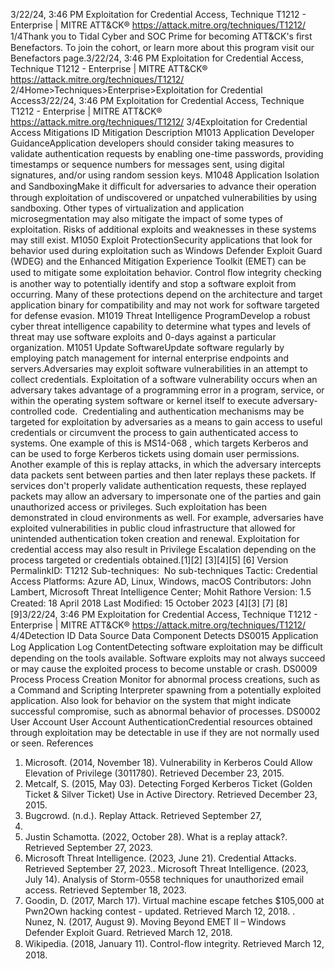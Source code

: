 3/22/24, 3:46 PM Exploitation for Credential Access, Technique T1212 - Enterprise | MITRE ATT&CK®
https://attack.mitre.org/techniques/T1212/ 1/4Thank you to Tidal Cyber and SOC Prime for becoming ATT&CK's ﬁrst Benefactors. To join the cohort, or learn more about this program visit our
Benefactors page.3/22/24, 3:46 PM Exploitation for Credential Access, Technique T1212 - Enterprise | MITRE ATT&CK®
https://attack.mitre.org/techniques/T1212/ 2/4Home>Techniques>Enterprise>Exploitation for Credential Access3/22/24, 3:46 PM Exploitation for Credential Access, Technique T1212 - Enterprise | MITRE ATT&CK®
https://attack.mitre.org/techniques/T1212/ 3/4Exploitation for Credential Access
Mitigations
ID Mitigation Description
M1013 Application
Developer
GuidanceApplication developers should consider taking measures to validate authentication requests by enabling
one-time passwords, providing timestamps or sequence numbers for messages sent, using digital
signatures, and/or using random session keys.
M1048 Application
Isolation and
SandboxingMake it diﬃcult for adversaries to advance their operation through exploitation of undiscovered or
unpatched vulnerabilities by using sandboxing. Other types of virtualization and application
microsegmentation may also mitigate the impact of some types of exploitation. Risks of additional
exploits and weaknesses in these systems may still exist.
M1050 Exploit
ProtectionSecurity applications that look for behavior used during exploitation such as Windows Defender Exploit
Guard (WDEG) and the Enhanced Mitigation Experience Toolkit (EMET) can be used to mitigate some
exploitation behavior. Control ﬂow integrity checking is another way to potentially identify and stop a
software exploit from occurring. Many of these protections depend on the architecture and target
application binary for compatibility and may not work for software targeted for defense evasion.
M1019 Threat
Intelligence
ProgramDevelop a robust cyber threat intelligence capability to determine what types and levels of threat may use
software exploits and 0-days against a particular organization.
M1051 Update
SoftwareUpdate software regularly by employing patch management for internal enterprise endpoints and servers.Adversaries may exploit software vulnerabilities in an attempt to collect credentials. Exploitation of a software vulnerability occurs when an
adversary takes advantage of a programming error in a program, service, or within the operating system software or kernel itself to execute
adversary-controlled code. 
Credentialing and authentication mechanisms may be targeted for exploitation by adversaries as a means to gain access to useful
credentials or circumvent the process to gain authenticated access to systems. One example of this is MS14-068 , which targets Kerberos
and can be used to forge Kerberos tickets using domain user permissions. Another example of this is replay attacks, in which the
adversary intercepts data packets sent between parties and then later replays these packets. If services don't properly validate authentication
requests, these replayed packets may allow an adversary to impersonate one of the parties and gain unauthorized access or privileges.
Such exploitation has been demonstrated in cloud environments as well. For example, adversaries have exploited vulnerabilities in public
cloud infrastructure that allowed for unintended authentication token creation and renewal.
Exploitation for credential access may also result in Privilege Escalation depending on the process targeted or credentials obtained.[1][2]
[3][4][5]
[6]
Version PermalinkID: T1212
Sub-techniques:  No sub-techniques
 
Tactic: Credential Access
 
Platforms: Azure AD, Linux, Windows, macOS
Contributors: John Lambert, Microsoft Threat Intelligence Center; Mohit Rathore
Version: 1.5
Created: 18 April 2018
Last Modiﬁed: 15 October 2023
[4][3]
[7]
[8]
[9]3/22/24, 3:46 PM Exploitation for Credential Access, Technique T1212 - Enterprise | MITRE ATT&CK®
https://attack.mitre.org/techniques/T1212/ 4/4Detection
ID Data Source Data Component Detects
DS0015 Application Log Application Log
ContentDetecting software exploitation may be diﬃcult depending on the tools available.
Software exploits may not always succeed or may cause the exploited process to
become unstable or crash.
DS0009 Process Process Creation Monitor for abnormal process creations, such as a Command and Scripting
Interpreter spawning from a potentially exploited application. Also look for behavior
on the system that might indicate successful compromise, such as abnormal
behavior of processes.
DS0002 User Account User Account
AuthenticationCredential resources obtained through exploitation may be detectable in use if they
are not normally used or seen.
References
1. Microsoft. (2014, November 18). Vulnerability in Kerberos
Could Allow Elevation of Privilege (3011780). Retrieved
December 23, 2015.
2. Metcalf, S. (2015, May 03). Detecting Forged Kerberos Ticket
(Golden Ticket & Silver Ticket) Use in Active Directory.
Retrieved December 23, 2015.
3. Bugcrowd. (n.d.). Replay Attack. Retrieved September 27,
2023.
4. Justin Schamotta. (2022, October 28). What is a replay
attack?. Retrieved September 27, 2023.
5. Microsoft Threat Intelligence. (2023, June 21). Credential
Attacks. Retrieved September 27, 2023. . Microsoft Threat Intelligence. (2023, July 14). Analysis of
Storm-0558 techniques for unauthorized email access.
Retrieved September 18, 2023.
7. Goodin, D. (2017, March 17). Virtual machine escape fetches
$105,000 at Pwn2Own hacking contest - updated. Retrieved
March 12, 2018.
 . Nunez, N. (2017, August 9). Moving Beyond EMET II –
Windows Defender Exploit Guard. Retrieved March 12, 2018.
9. Wikipedia. (2018, January 11). Control-ﬂow integrity. Retrieved
March 12, 2018.